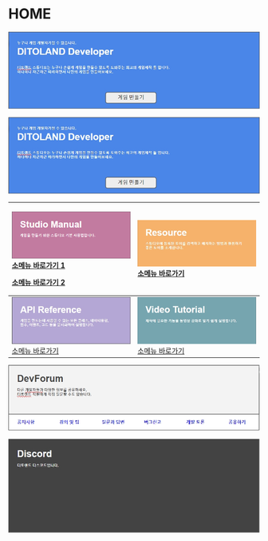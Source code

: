 # HOME

![](.gitbook/assets/20210316_142454.jpg)

[![](.gitbook/assets/20210316_142454.jpg)](studio-manual.md)

<table>
  <thead>
    <tr>
      <th style="text-align:left">
        <p> <a href="studio-manual.md"><img src=".gitbook/assets/image.png" alt/></a>
          <br
          /><a href="studio-manual.md#1">&#xC18C;&#xBA54;&#xB274; &#xBC14;&#xB85C;&#xAC00;&#xAE30; 1</a>
        </p>
        <p><a href="studio-manual.md#2">&#xC18C;&#xBA54;&#xB274; &#xBC14;&#xB85C;&#xAC00;&#xAE30; 2</a>
        </p>
      </th>
      <th style="text-align:left">
        <p>
          <a href="resources.md"><img src=".gitbook/assets/20210316_142830.jpg" alt/></a>
          <br /><a href="resources.md">&#xC18C;&#xBA54;&#xB274; &#xBC14;&#xB85C;&#xAC00;&#xAE30;</a>
        </p>
        <p></p>
      </th>
    </tr>
  </thead>
  <tbody>
    <tr>
      <td style="text-align:left"> <a href="api-reference.md"><img src=".gitbook/assets/20210317_164709.jpg" alt/></a>
        <br
        /><a href="api-reference.md">&#xC18C;&#xBA54;&#xB274; &#xBC14;&#xB85C;&#xAC00;&#xAE30;</a>
      </td>
      <td style="text-align:left">
        <a href="video-tutorial/"><img src=".gitbook/assets/20210316_152740 (2) (2) (4) (4) (3).jpg" alt/></a>
        <br /><a href="video-tutorial/">&#xC18C;&#xBA54;&#xB274; &#xBC14;&#xB85C;&#xAC00;&#xAE30;</a>
      </td>
    </tr>
  </tbody>
</table>

![](.gitbook/assets/20210317_163244.jpg)

[![&#xB514;&#xC2A4;&#xCF54;&#xB4DC;&#xBC30;&#xB108;](.gitbook/assets/20210317_145308.jpg)](https://discord.gg/BxXM4JA)

